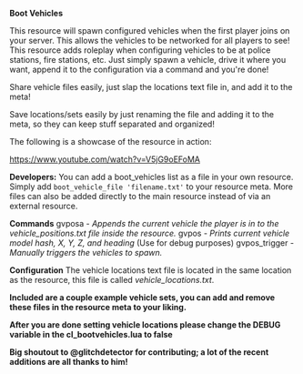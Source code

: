 **Boot Vehicles**

This resource will spawn configured vehicles when the first player joins on your server. This allows the vehicles to be networked for all players to see! This resource adds roleplay when configuring vehicles to be at police stations, fire stations, etc. Just simply spawn a vehicle, drive it where you want, append it to the configuration via a command and you're done!

Share vehicle files easily, just slap the locations text file in, and add it to the meta!

Save locations/sets easily by just renaming the file and adding it to the meta, so they can keep stuff separated and organized!

The following is a showcase of the resource in action:

https://www.youtube.com/watch?v=V5jG9oEFoMA

**Developers:**
You can add a boot_vehicles list as a file in your own resource.
Simply add  `boot_vehicle_file 'filename.txt'`  to your resource meta.
More files can also be added directly to the main resource instead of via an external resource.

**Commands**
gvposa - _Appends the current vehicle the player is in to the vehicle_positions.txt file inside the resource._
gvpos - _Prints current vehicle model hash, X, Y, Z, and heading_ (Use for debug purposes)
gvpos_trigger - _Manually triggers the vehicles to spawn._

**Configuration**
The vehicle locations text file is located in the same location as the resource, this file is called _vehicle_locations.txt_.

**Included are a couple example vehicle sets, you can add and remove these files in the resource meta to your liking.**

**After you are done setting vehicle locations please change the DEBUG variable in the cl_bootvehicles.lua to false**

**Big shoutout to @glitchdetector for contributing; a lot of the recent additions are all thanks to him!**
